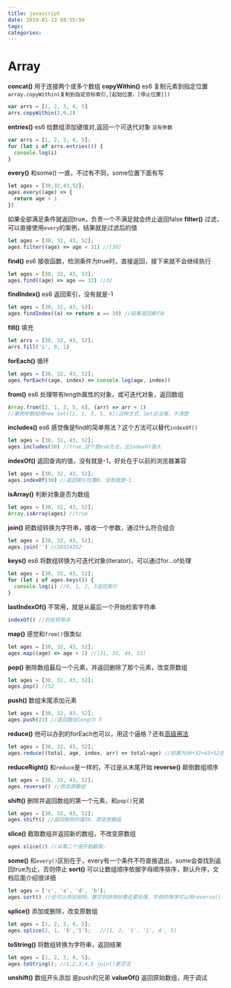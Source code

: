 ```yaml
---
title: javascript
date: 2019-01-13 08:55:59
tags:
categories:
---
```


# Array
**concat()**
用于连接两个或多个数组
**copyWithin()** es6
复制元素到指定位置
`array.copyWithin(复制到指定目标索引,[起始位置，[停止位置]])`
```js
var arrs = [1, 2, 3, 4, 5]
arrs.copyWithin(2,0,2)
```
**entries()** es6
给数组添加键值对,返回一个可迭代对象
`没有参数`
```js
var arrs = [1, 2, 3, 4, 5];
for (let i of arrs.entries()) {
  console.log(i)
}
```
**every()** 
和some() 一直，不过有不同，some位置下面有写
```js
let ages = [30,32,43,52];
ages.every((age) => {
  return age > 1
})
```
如果全部满足条件就返回true，负责一个不满足就会终止返回false
**filter()**
过滤，可以直接使用`every`的案例，结果就是过滤后的值
```js
let ages = [30, 32, 43, 52];
ages.filter((age) => age < 31) //[30]
```
**find()** es6
接收函数，检测条件为true时，直接返回，接下来就不会继续执行
```js
let ages = [30, 32, 43, 53];
ages.find((age) => age == 32) //32

```
**findIndex()** es6
返回索引，没有就是-1
```js
let ages = [30, 32, 43, 53];
ages.findIndex((a) => return a == 30) //结果返回索引0
```
**fill()**
填充
```js
let arrs = [30, 32, 43, 52];
arrs.fill('i', 0, 1)
```
**forEach()**
循环
```js
let ages = [30, 32, 43, 52];
ages.forEach((age, index) => console.log(age, index))
```
**from()** es6
处理带有length属性的对象，或可迭代对象，返回数组
```js
Array.from([2, 1, 3, 5, 6], (arr) => arr + 1) 
//案例中数组用new Set([2, 1, 3, 5, 6])这种方式，Set还没看，不清楚
```
**includes()** es6
感觉像是find的简单用法？这个方法可以替代`indexOf()`
```js
let ages = [30, 32, 43, 52];
ages.includes(30) //true,这个是es6方法，比indexOf强大
```
**indexOf()**
返回查询的值，没有就是-1，好处在于以前的浏览器兼容
```js
let ages = [30, 32, 43, 52];
ages.indexOf(30) //返回索引位置0，没有就是-1
```
**isArray()**
判断对象是否为数组
```js
let ages = [30, 32, 43, 52];
Array.isArray(ages) //true

```
**join()**
把数组转换为字符串，接收一个参数，通过什么符合组合
```js
let ages = [30, 32, 43, 52];
ages.join('') //30324352
```

**keys()** es6
将数组转换为可迭代对象(Iterator)，可以通过for...of处理
```js
let ages = [30, 32, 43, 52];
for (let i of ages.keys()) {
  console.log(i) //0, 1, 2, 3返回索引
}
```
**lastIndexOf()**
不常用，就是从最后一个开始检索字符串
```js
indexOf() //的反转用法
```
**map()**
感觉和`from()`很类似
```js
let ages = [30, 32, 43, 52];
ages.map((age) => age + 1) //[31, 32, 44, 53]
```
**pop()**
删除数组最后一个元素，并返回删除了那个元素，改变原数组
```js
let ages = [30, 32, 43, 52];
ages.pop() //52
```
**push()**
数组末尾添加元素
```js
let ages = [30, 32, 43, 52];
ages.push(23) //返回数组length 5
```
**reduce()**
他可以办到的forEach也可以，用这个逼格？还有[高级用法](https://www.jianshu.com/p/e375ba1cfc47)
```js
let ages = [30, 32, 43, 52];
ages.reduce((total, age, index, arr) => total+age) //结果为30+32+43+52总和
```
**reduceRight()**
和`reduce`是一样的，不过是从末尾开始
**reverse()**
颠倒数组顺序
```js
let ages = [30, 32, 43, 52]; 
ages.reverse() //修改原数组
```
**shift()**
删除并返回数组的第一个元素，和`pop()`兄弟
```js
let ages = [30, 32, 43, 52];
ages.shift() //返回删除的值30，改变原数组
```
**slice()**
截取数组并返回新的数组，不改变原数组
```js
ages.slice(2) //从第二个值开始截取，
```
**some()**
和`every()`区别在于，every有一个条件不符直接退出，some会查找到返回true为止，否则停止
**sort()**
可以让数组顺序依据字母顺序排序，默认升序，文档后面介绍很详细
```js
let ages = ['c', 'a', 'd', 'b'];
ages.sort() //还可以添加规则，数字的排序好像还要处理，字母的降序可以用reverse()
```
**splice()**
添加或删除，改变原数组
```js
let ages = [1, 2, 3, 4, 5];
ages.splice(2, 1, '5','1');   //[1, 2, '5', '1', 4 , 5]
```
**toString()**
将数组转换为字符串，返回结果
```js
let ages = [1, 2, 3, 4, 5];
ages.toString(); //1,2,3,4,5 join()更灵活
```
**unshift()**
数组开头添加  是push的兄弟
**valueOf()**
返回原始数组，用于调试



